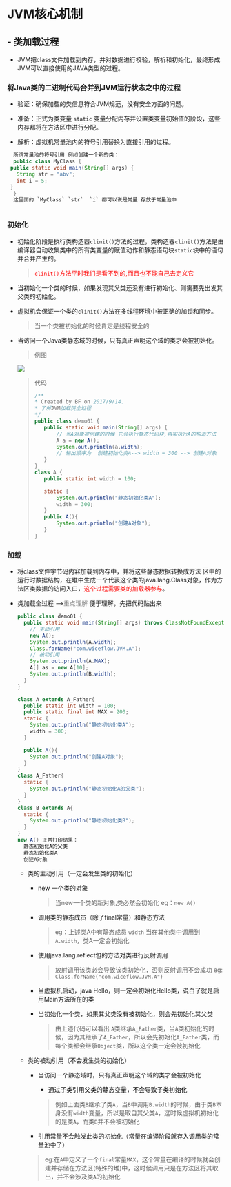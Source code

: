 # JVM核心机制
## - 类加载过程
  * JVM把class文件加载到内存，并对数据进行校验，解析和初始化，最终形成JVM可以直接使用的JAVA类型的过程。
### 将Java类的二进制代码合并到JVM运行状态之中的过程
- 验证：确保加载的类信息符合JVM规范，没有安全方面的问题。  

* 准备：正式为类变量 `static` 变量分配内存并设置类变量初始值的阶段，这些内存都将在方法区中进行分配。

* 解析：虚拟机常量池内的符号引用替换为直接引用的过程。

```java
  所谓常量池的符号引用 例如创建一个新的类：
  public class MyClass {
 public static void main(String[] args) {
   String str = "abv";
   int i = 5;
 }
  }
  这里面的 `MyClass` `str`  `i` 都可以说是常量 存放于常量池中
```

```

```

### 初始化
  * 初始化阶段是执行类构造器`clinit()`方法的过程，类构造器`clinit()`方法是由编译器自动收集类中的所有类变量的赋值动作和静态语句块`static`块中的语句并合并产生的。

    > <font color=red>`clinit()`方法平时我们是看不到的,而且也不能自己去定义它</font>
  * 当初始化一个类的时候，如果发现其父类还没有进行初始化、则需要先出发其父类的初始化。
  * 虚拟机会保证一个类的`clinit()`方法在多线程环境中被正确的加锁和同步。

    >当一个类被初始化的时候肯定是线程安全的
  * 当访问一个Java类静态域的时候，只有真正声明这个域的类才会被初始化。

    >例图

    <img src="JVM用例图.png">

    >代码
    >````java
    >/**
    >* Created by BF on 2017/9/14.
    > * 了解JVM加载类全过程
    > */
    >public class demo01 {
    >    public static void main(String[] args) {
    >        // 当A对象被创建的时候 先会执行静态代码块,再实执行A的构造方法
    >        A a = new A();
    >        System.out.println(a.width);
    >        // 输出顺序为  创建初始化类A--> width = 300 --> 创建A对象
    >    }
    >}
    >class A {
    >    public static int width = 100;
    >
    >    static {
    >        System.out.println("静态初始化类A");
    >        width = 300;
    >    }
    >    public A(){
    >        System.out.println("创建A对象");
    >    }
    >}
    >````

### 加载
  * 将class文件字节码内容加载到内存中，并将这些静态数据转换成方法 区中的运行时数据结构，在堆中生成一个代表这个类的java.lang.Class对象，作为方法区类数据的访问入口，<font color=red>这个过程需要类的加载器参与</font>。

  * 类加载全过程  --><font color=gray>重点理解</font>
    便于理解，先把代码贴出来
    ```java
    public class demo01 {
      public static void main(String[] args) throws ClassNotFoundException {
        // 主动引用
        new A();
        System.out.println(A.width);
        Class.forName("com.wiceflow.JVM.A");
        // 被动引用
        System.out.println(A.MAX);
        A[] as = new A[10];
        System.out.println(B.width);
      }
    }
    
    class A extends A_Father{
      public static int width = 100;
      public static final int MAX = 200;
      static {
        System.out.println("静态初始化类A");
        width = 300;
      }
    
      public A(){
        System.out.println("创建A对象");
      }
    }
    class A_Father{
      static {
        System.out.println("静态初始化A的父类");
      }
    }
    class B extends A{
      static {
        System.out.println("静态初始化类B");
      }
    }
    new A() 正常打印结果：
      静态初始化A的父类
      静态初始化类A
      创建A对象
    ```

      * 类的主动引用（一定会发生类的初始化）
        * new 一个类的对象

          >当new一个类的新对象,类必然会初始化 eg：`new A()`

        * 调用类的静态成员（除了final常量）和静态方法

          >eg：上述类A中有静态成员 `width` 当在其他类中调用到 `A.width`，类A一定会初始化

        * 使用java.lang.reflect包的方法对类进行反射调用

          >放射调用该类必会导致该类初始化，否则反射调用不会成功 eg: `Class.forName("com.wiceflow.JVM.A")`

        * 当虚拟机启动，java Hello，则一定会初始化Hello类，说白了就是启用Main方法所在的类
        * 当初始化一个类，如果其父类没有被初始化，则会先初始化其父类

          >由上述代码可以看出 `A`类继承`A_Father`类，当`A`类初始化的时候，因为其继承了`A_Father`，所以会先初始化`A_Father`类，而每个类都会继承`Object`类，所以这个类一定会被初始化

      * 类的被动引用（不会发生类的初始化）
        * 当访问一个静态域时，只有真正声明这个域的类才会被初始化
          * <font color=“”>通过子类引用父类的静态变量，不会导致子类初始化</font>
          >例如上面类`B`继承了类`A`，当`B`中调用`B.width`的时候，由于类`B`本身没有`width`变量，所以是取自其父类`A`，这时候虚拟机初始化的是类`A`，而类`B`并不会被初始化

        * 引用常量不会触发此类的初始化（常量在编译阶段就存入调用类的常量池中了）
        >eg:在`A`中定义了一个`final`常量`MAX`，这个常量在编译的时候就会创建并存储在方法区(特殊的堆)中，这时候调用只是在方法区将其取出，并不会涉及类`A`的初始化
